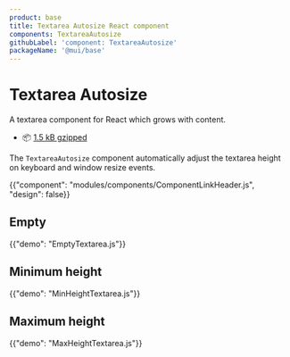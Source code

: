 ```yaml
---
product: base
title: Textarea Autosize React component
components: TextareaAutosize
githubLabel: 'component: TextareaAutosize'
packageName: '@mui/base'
---
```


# Textarea Autosize

<p class="description">A textarea component for React which grows with content.</p>

- 📦 [1.5 kB gzipped](/size-snapshot)

The `TextareaAutosize` component automatically adjust the textarea height on keyboard and window resize events.

{{"component": "modules/components/ComponentLinkHeader.js", "design": false}}

## Empty

{{"demo": "EmptyTextarea.js"}}

## Minimum height

{{"demo": "MinHeightTextarea.js"}}

## Maximum height

{{"demo": "MaxHeightTextarea.js"}}
